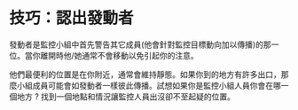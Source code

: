 [Title]: # (技巧: Identify the Trigger)
[Order]: # (4)

# 技巧：認出發動者

發動者是監控小組中首先警告其它成員(他會針對監控目標動向加以傳播)的那一位。當你離開時他/她通常不會移動以免引起你的注意。

他們最便利的位置是在你附近，通常會維持靜態。如果你到的地方有許多出口，那麼小組成員可能會如發動者一樣彼此傳播。試想如果你是監控小組人員你會在哪一個地方 ? 找到一個地點和情況讓監控人員出沒卻不至起疑的位置。